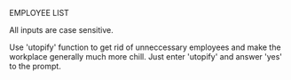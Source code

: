 EMPLOYEE LIST

All inputs are case sensitive.

Use 'utopify' function to get rid of unneccessary employees and make the workplace generally much more chill.
Just enter 'utopify' and answer 'yes' to the prompt.

